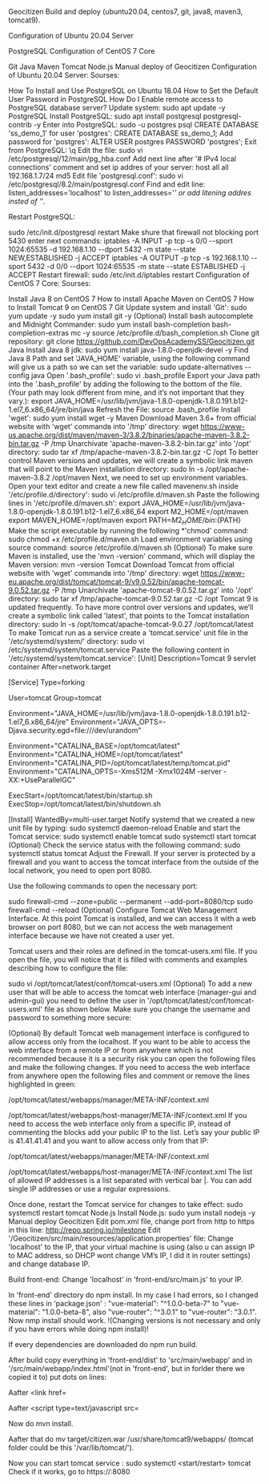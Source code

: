 Geocitizen
Build and deploy (ubuntu20.04, centos7, git, java8, maven3, tomcat9).

Configuration of Ubuntu 20.04 Server

PostgreSQL
Configuration of CentOS 7 Core

Git
Java
Maven
Tomcat
Node.js
Manual deploy of Geocitizen
Configuration of Ubuntu 20.04 Server:
Sourses:

How To Install and Use PostgreSQL on Ubuntu 18.04
How to Set the Default User Password in PostgreSQL
How Do I Enable remote access to PostgreSQL database server?
Update system:
sudo apt update -y
PostgreSQL
Install PostgreSQL:
sudo apt install postgresql postgresql-contrib -y
Enter into PostgreSQL:
sudo -u postgres psql
CREATE DATABASE 'ss_demo_1' for user 'postgres':
CREATE DATABASE ss_demo_1;
Add password for 'postgres':
ALTER USER postgres PASSWORD 'postgres';
Exit from PostgreSQL:
\q
Edit the file:
sudo vi /etc/postgresql/12/main/pg_hba.conf
Add next line after '# IPv4 local connections' comment and set ip addres of your server:
host all all 192.168.1.7/24 md5
Edit file 'postgresql.conf':
sudo vi /etc/postgresql/8.2/main/postgresql.conf
Find and edit line: listen_addresses='localhost' to listen_addresses='*' or add litening addres insted of '*'.

Restart PostgreSQL:

sudo /etc/init.d/postgresql restart
Make shure that firewall not blocking port 5430 enter next commands:
iptables -A INPUT -p tcp -s 0/0 --sport 1024:65535 -d 192.168.1.10  --dport 5432 -m state --state NEW,ESTABLISHED -j ACCEPT
iptables -A OUTPUT -p tcp -s 192.168.1.10 --sport 5432 -d 0/0 --dport 1024:65535 -m state --state ESTABLISHED -j ACCEPT
Restart firewall:
sudo /etc/init.d/iptables restart
Configuration of CentOS 7 Core:
Sourses:

Install Java 8 on CentOS 7
How to install Apache Maven on CentOS 7
How to Install Tomcat 9 on CentOS 7
Git
Update system and install 'Git':
sudo yum update -y
sudo yum install git -y
(Optional) Install bash autocomplete and Midnight Commander:
sudo yum install bash-completion bash-completion-extras mc -y
source /etc/profile.d/bash_completion.sh
Clone git repository:
git clone https://github.com/DevOpsAcademySS/Geocitizen.git
Java
Install Java 8 jdk:
sudo yum install java-1.8.0-openjdk-devel -y
Find Java 8 Path and set 'JAVA_HOME' variable, using the following command will give us a path so we can set the variable:
sudo update-alternatives --config java
Open '.bash_profile':
sudo vi .bash_profile
Export your Java path into the '.bash_profile' by adding the following to the bottom of the file. (Your path may look different from mine, and it’s not important that they vary.):
export JAVA_HOME=/usr/lib/jvm/java-1.8.0-openjdk-1.8.0.191.b12-1.el7_6.x86_64/jre/bin/java
Refresh the File:
source .bash_profile
Install 'wget':
sudo yum install wget -y
Maven
Download Maven 3.6+ from official website with 'wget' commandв into '/tmp' directory:
wget https://www-us.apache.org/dist/maven/maven-3/3.8.2/binaries/apache-maven-3.8.2-bin.tar.gz -P /tmp
Unarchivate 'apache-maven-3.8.2-bin.tar.gz' into '/opt' directory:
sudo tar xf /tmp/apache-maven-3.8.2-bin.tar.gz -C /opt
To better control Maven versions and updates, we will create a symbolic link maven that will point to the Maven installation directory:
sudo ln -s /opt/apache-maven-3.8.2 /opt/maven
Next, we need to set up environment variables. Open your text editor and create a new file called mavenenv.sh inside '/etc/profile.d/directory':
sudo vi /etc/profile.d/maven.sh
Paste the following lines in '/etc/profile.d/maven.sh':
export JAVA_HOME=/usr/lib/jvm/java-1.8.0-openjdk-1.8.0.191.b12-1.el7_6.x86_64
export M2_HOME=/opt/maven
export MAVEN_HOME=/opt/maven
export PATH=${M2_HOME}/bin:${PATH}
Make the script executable by running the following *'chmod' command:
sudo chmod +x /etc/profile.d/maven.sh
Load environment variables using source command:
source /etc/profile.d/maven.sh
(Optional) To make sure Maven is installed, use the 'mvn -version' command, which will display the Maven version:
mvn -version
Tomcat
Download Tomcat from official website with 'wget' commandв into '/tmp' directory:
wget https://www-eu.apache.org/dist/tomcat/tomcat-9/v9.0.52/bin/apache-tomcat-9.0.52.tar.gz -P /tmp
Unarchivate 'apache-tomcat-9.0.52.tar.gz' into '/opt' directory:
sudo tar xf /tmp/apache-tomcat-9.0.52.tar.gz -C /opt
Tomcat 9 is updated frequently. To have more control over versions and updates, we’ll create a symbolic link called 'latest', that points to the Tomcat installation directory:
sudo ln -s /opt/tomcat/apache-tomcat-9.0.27 /opt/tomcat/latest
To make Tomcat run as a service create a 'tomcat.service' unit file in the '/etc/systemd/system/' directory:
sudo vi /etc/systemd/system/tomcat.service
Paste the following content in '/etc/systemd/system/tomcat.service':
[Unit]
Description=Tomcat 9 servlet container
After=network.target

[Service]
Type=forking

User=tomcat
Group=tomcat

Environment="JAVA_HOME=/usr/lib/jvm/java-1.8.0-openjdk-1.8.0.191.b12-1.el7_6.x86_64/jre"
Environment="JAVA_OPTS=-Djava.security.egd=file:///dev/urandom"

Environment="CATALINA_BASE=/opt/tomcat/latest"
Environment="CATALINA_HOME=/opt/tomcat/latest"
Environment="CATALINA_PID=/opt/tomcat/latest/temp/tomcat.pid"
Environment="CATALINA_OPTS=-Xms512M -Xmx1024M -server -XX:+UseParallelGC"

ExecStart=/opt/tomcat/latest/bin/startup.sh
ExecStop=/opt/tomcat/latest/bin/shutdown.sh

[Install]
WantedBy=multi-user.target
Notify systemd that we created a new unit file by typing:
sudo systemctl daemon-reload
Enable and start the Tomcat service:
sudo systemctl enable tomcat
sudo systemctl start tomcat
(Optional) Check the service status with the following command:
sudo systemctl status tomcat
Adjust the Firewall.
If your server is protected by a firewall and you want to access the tomcat interface from the outside of the local network, you need to open port 8080.

Use the following commands to open the necessary port:

sudo firewall-cmd --zone=public --permanent --add-port=8080/tcp
sudo firewall-cmd --reload
(Optional) Configure Tomcat Web Management Interface.
At this point Tomcat is installed, and we can access it with a web browser on port 8080, but we can not access the web management interface because we have not created a user yet.

Tomcat users and their roles are defined in the tomcat-users.xml file. If you open the file, you will notice that it is filled with comments and examples describing how to configure the file:

sudo vi /opt/tomcat/latest/conf/tomcat-users.xml
(Optional) To add a new user that will be able to access the tomcat web interface (manager-gui and admin-gui) you need to define the user in '/opt/tomcat/latest/conf/tomcat-users.xml' file as shown below. Make sure you change the username and password to something more secure:
<tomcat-users>
<!--
    Comments
-->
   <role rolename="admin-gui"/>
   <role rolename="manager-gui"/>
   <user username="admin" password="admin_password" roles="admin-gui,manager-gui"/>
</tomcat-users>
(Optional) By default Tomcat web management interface is configured to allow access only from the localhost. If you want to be able to access the web interface from a remote IP or from anywhere which is not recommended because it is a security risk you can open the following files and make the following changes.
If you need to access the web interface from anywhere open the following files and comment or remove the lines highlighted in green:

/opt/tomcat/latest/webapps/manager/META-INF/context.xml

<Context antiResourceLocking="false" privileged="true" >
<!--
  <Valve className="org.apache.catalina.valves.RemoteAddrValve"
         allow="127\.\d+\.\d+\.\d+|::1|0:0:0:0:0:0:0:1" />
-->
</Context>
/opt/tomcat/latest/webapps/host-manager/META-INF/context.xml

<Context antiResourceLocking="false" privileged="true" >
<!--
  <Valve className="org.apache.catalina.valves.RemoteAddrValve"
         allow="127\.\d+\.\d+\.\d+|::1|0:0:0:0:0:0:0:1" />
-->
</Context>
If you need to access the web interface only from a specific IP, instead of commenting the blocks add your public IP to the list. Let’s say your public IP is 41.41.41.41 and you want to allow access only from that IP:

/opt/tomcat/latest/webapps/manager/META-INF/context.xml

<Context antiResourceLocking="false" privileged="true" >
  <Valve className="org.apache.catalina.valves.RemoteAddrValve"
         allow="127\.\d+\.\d+\.\d+|::1|0:0:0:0:0:0:0:1|41.41.41.41" />
</Context>
/opt/tomcat/latest/webapps/host-manager/META-INF/context.xml

<Context antiResourceLocking="false" privileged="true" >
  <Valve className="org.apache.catalina.valves.RemoteAddrValve"
         allow="127\.\d+\.\d+\.\d+|::1|0:0:0:0:0:0:0:1|41.41.41.41" />
</Context>
The list of allowed IP addresses is a list separated with vertical bar |. You can add single IP addresses or use a regular expressions.

Once done, restart the Tomcat service for changes to take effect:
sudo systemctl restart tomcat
Node.js
Install Node.js:
sudo yum install nodejs -y
Manual deploy Geocitizen
Edit pom.xml file, change port from http to https in this line:
<url>http://repo.spring.io/milestone</url>
Edit '/Geocitizen/src/main/resources/application.properties' file:
Change 'localhost' to the IP, that your virtual machine is using (also u can assign IP to MAC address, so DHCP wont change VM’s IP, I did it in router settings) and change database IP.

Build front-end:
Change 'localhost' in 'front-end/src/main.js' to your IP.

In 'front-end' directory do npm install. In my case I had errors, so I changed these lines in 'package.json' : "vue-material": "^1.0.0-beta-7" to "vue-material": "1.0.0-beta-8", also "vue-router": "^3.0.1" to "vue-router": "3.0.1". Now nmp install should work. !(Changing versions is not necessary and only if you have errors while doing npm install)!

If every dependencies are downloaded do npm run build.

After build copy everything in 'front-end/dist' to 'src/main/webapp' and in '/src/main/webapp/index.html'(not in 'front-end', but in forlder there we copied it to) put dots on lines:

Aafter <link href=

Aafter <script type=text/javascript src=

Now do mvn install.

Aafter that do mv target/citizen.war /usr/share/tomcat9/webapps/ (tomcat folder could be this '/var/lib/tomcat/').

Now you can start tomcat service : sudo systemctl <start/restart> tomcat
Check if it works, go to https://<IP of your VM>:8080
